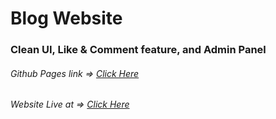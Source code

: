 <h1>Blog Website</h1>

<h3>Clean UI, Like & Comment feature, and Admin Panel</h3>

<h6>Github Pages link => <a href='https://l-e-x-i-e.github.io/Mesala-Blog/index.html'>Click Here</a></h6>

<h6>Website Live at => <a href='https://www.mesala.online/'>Click Here</a></h6>
